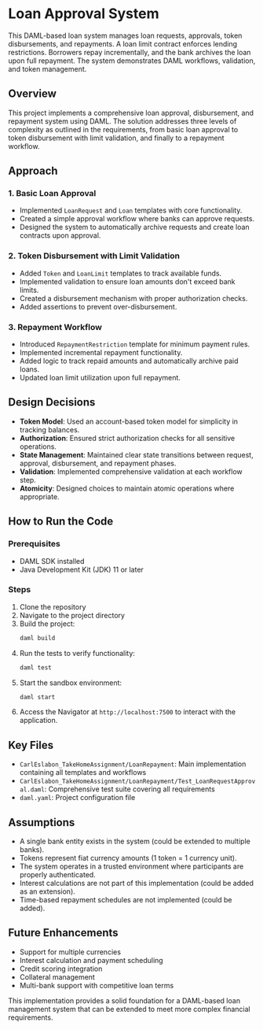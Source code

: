# Loan Approval System
This DAML-based loan system manages loan requests, approvals, token disbursements, and repayments. A loan limit contract enforces lending restrictions. Borrowers repay incrementally, and the bank archives the loan upon full repayment. The system demonstrates DAML workflows, validation, and token management.

## Overview

This project implements a comprehensive loan approval, disbursement, and repayment system using DAML. The solution addresses three levels of complexity as outlined in the requirements, from basic loan approval to token disbursement with limit validation, and finally to a repayment workflow.

## Approach

### 1. Basic Loan Approval
- Implemented `LoanRequest` and `Loan` templates with core functionality.
- Created a simple approval workflow where banks can approve requests.
- Designed the system to automatically archive requests and create loan contracts upon approval.

### 2. Token Disbursement with Limit Validation
- Added `Token` and `LoanLimit` templates to track available funds.
- Implemented validation to ensure loan amounts don't exceed bank limits.
- Created a disbursement mechanism with proper authorization checks.
- Added assertions to prevent over-disbursement.

### 3. Repayment Workflow
- Introduced `RepaymentRestriction` template for minimum payment rules.
- Implemented incremental repayment functionality.
- Added logic to track repaid amounts and automatically archive paid loans.
- Updated loan limit utilization upon full repayment.

## Design Decisions

- **Token Model**: Used an account-based token model for simplicity in tracking balances.
- **Authorization**: Ensured strict authorization checks for all sensitive operations.
- **State Management**: Maintained clear state transitions between request, approval, disbursement, and repayment phases.
- **Validation**: Implemented comprehensive validation at each workflow step.
- **Atomicity**: Designed choices to maintain atomic operations where appropriate.

## How to Run the Code

### Prerequisites
- DAML SDK installed
- Java Development Kit (JDK) 11 or later

### Steps
1. Clone the repository
2. Navigate to the project directory
3. Build the project:
    ```bash
    daml build
    ```
4. Run the tests to verify functionality:
    ```bash
    daml test
    ```
5. Start the sandbox environment:
    ```bash
    daml start
    ```
6. Access the Navigator at `http://localhost:7500` to interact with the application.

## Key Files
- `CarlEslabon_TakeHomeAssignment/LoanRepayment`: Main implementation containing all templates and workflows
- `CarlEslabon_TakeHomeAssignment/LoanRepayment/Test_LoanRequestApproval.daml`: Comprehensive test suite covering all requirements
- `daml.yaml`: Project configuration file

## Assumptions
- A single bank entity exists in the system (could be extended to multiple banks).
- Tokens represent fiat currency amounts (1 token = 1 currency unit).
- The system operates in a trusted environment where participants are properly authenticated.
- Interest calculations are not part of this implementation (could be added as an extension).
- Time-based repayment schedules are not implemented (could be added).

## Future Enhancements
- Support for multiple currencies
- Interest calculation and payment scheduling
- Credit scoring integration
- Collateral management
- Multi-bank support with competitive loan terms

This implementation provides a solid foundation for a DAML-based loan management system that can be extended to meet more complex financial requirements.